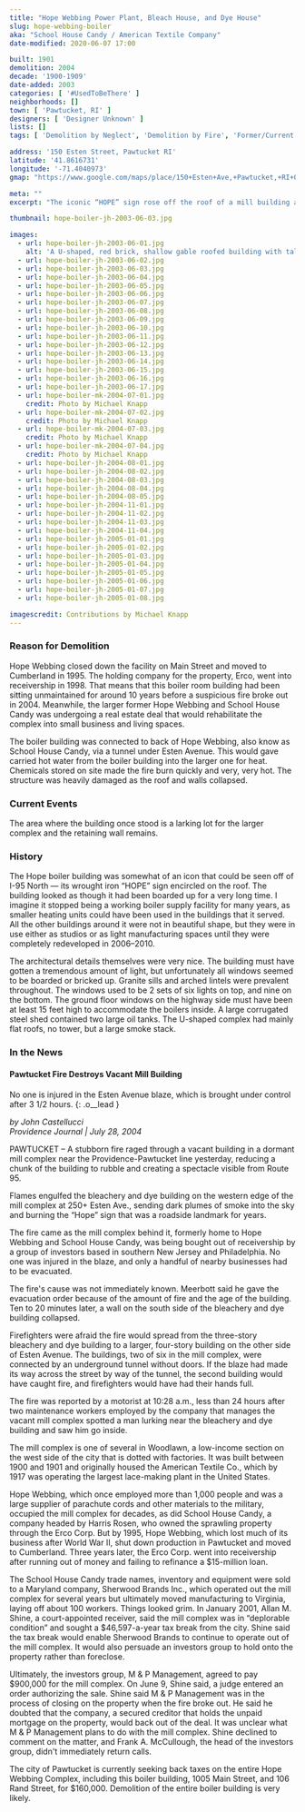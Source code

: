 ```yaml
---
title: "Hope Webbing Power Plant, Bleach House, and Dye House"
slug: hope-webbing-boiler
aka: "School House Candy / American Textile Company"
date-modified: 2020-06-07 17:00

built: 1901
demolition: 2004
decade: '1900-1909'
date-added: 2003
categories: [ '#UsedToBeThere' ]
neighborhoods: []
town: [ 'Pawtucket, RI' ]
designers: [ 'Designer Unknown' ]
lists: []
tags: [ 'Demolition by Neglect', 'Demolition by Fire', 'Former/Current Power Plant' ]

address: '150 Esten Street, Pawtucket RI'
latitude: '41.8616731'
longitude: '-71.4040973'
gmap: "https://www.google.com/maps/place/150+Esten+Ave,+Pawtucket,+RI+02860/@41.8616731,-71.4040973,17z/data=!3m1!4b1!4m5!3m4!1s0x89e444be9854f45d:0x4c0f5656784a16b0!8m2!3d41.8616731!4d-71.4019086"

meta: ""
excerpt: "The iconic “HOPE” sign rose off the roof of a mill building as you drove north on 95 until a fire devastated it in 2004."

thumbnail: hope-boiler-jh-2003-06-03.jpg

images:
  - url: hope-boiler-jh-2003-06-01.jpg
    alt: 'A U-shaped, red brick, shallow gable roofed building with tall, slender smokestack on one corner. On the three story section of the building, the hill that it is built into makes a main entrance from road surface at the third floor level. A second story wing protrudes perpendiculary from one end. Windows are all segmental arch with granite sills.'
  - url: hope-boiler-jh-2003-06-02.jpg
  - url: hope-boiler-jh-2003-06-03.jpg
  - url: hope-boiler-jh-2003-06-04.jpg
  - url: hope-boiler-jh-2003-06-05.jpg
  - url: hope-boiler-jh-2003-06-06.jpg
  - url: hope-boiler-jh-2003-06-07.jpg
  - url: hope-boiler-jh-2003-06-08.jpg
  - url: hope-boiler-jh-2003-06-09.jpg
  - url: hope-boiler-jh-2003-06-10.jpg
  - url: hope-boiler-jh-2003-06-11.jpg
  - url: hope-boiler-jh-2003-06-12.jpg
  - url: hope-boiler-jh-2003-06-13.jpg
  - url: hope-boiler-jh-2003-06-14.jpg
  - url: hope-boiler-jh-2003-06-15.jpg
  - url: hope-boiler-jh-2003-06-16.jpg
  - url: hope-boiler-jh-2003-06-17.jpg
  - url: hope-boiler-mk-2004-07-01.jpg
    credit: Photo by Michael Knapp
  - url: hope-boiler-mk-2004-07-02.jpg
    credit: Photo by Michael Knapp
  - url: hope-boiler-mk-2004-07-03.jpg
    credit: Photo by Michael Knapp
  - url: hope-boiler-mk-2004-07-04.jpg
    credit: Photo by Michael Knapp
  - url: hope-boiler-jh-2004-08-01.jpg
  - url: hope-boiler-jh-2004-08-02.jpg
  - url: hope-boiler-jh-2004-08-03.jpg
  - url: hope-boiler-jh-2004-08-04.jpg
  - url: hope-boiler-jh-2004-08-05.jpg
  - url: hope-boiler-jh-2004-11-01.jpg
  - url: hope-boiler-jh-2004-11-02.jpg
  - url: hope-boiler-jh-2004-11-03.jpg
  - url: hope-boiler-jh-2004-11-04.jpg
  - url: hope-boiler-jh-2005-01-01.jpg
  - url: hope-boiler-jh-2005-01-02.jpg
  - url: hope-boiler-jh-2005-01-03.jpg
  - url: hope-boiler-jh-2005-01-04.jpg
  - url: hope-boiler-jh-2005-01-05.jpg
  - url: hope-boiler-jh-2005-01-06.jpg
  - url: hope-boiler-jh-2005-01-07.jpg
  - url: hope-boiler-jh-2005-01-08.jpg

imagescredit: Contributions by Michael Knapp
---
```


### Reason for Demolition

Hope Webbing closed down the facility on Main Street and moved to Cumberland in 1995. The holding company for the property, Erco, went into receivership in 1998. That means that this boiler room building had been sitting unmaintained for around 10 years before a suspicious fire broke out in 2004. Meanwhile, the larger former Hope Webbing and School House Candy was undergoing a real estate deal that would rehabilitate the complex into small business and living spaces. 

The boiler building was connected to back of Hope Webbing, also know as School House Candy, via a tunnel under Esten Avenue. This would gave carried hot water from the boiler building into the larger one for heat. Chemicals stored on site made the fire burn quickly and very, very hot. The structure was heavily damaged as the roof and walls collapsed. 


### Current Events

The area where the building once stood is a larking lot for the larger complex and the retaining wall remains. 


### History

The Hope boiler building was somewhat of an icon that could be seen off of I-95 North — its wrought iron “HOPE” sign encircled on the roof. The building looked as though it had been boarded up for a very long time. I imagine it stopped being a working boiler supply facility for many years, as smaller heating units could have been used in the buildings that it served. All the other buildings around it were not in beautiful shape, but they were in use either as studios or as light manufacturing spaces until they were completely redeveloped in 2006–2010.

The architectural details themselves were very nice. The building must have gotten a tremendous amount of light, but unfortunately all windows seemed to be boarded or bricked up. Granite sills and arched lintels were prevalent throughout. The windows used to be 2 sets of six lights on top, and nine on the bottom. The ground floor windows on the highway side must have been at least 15 feet high to accommodate the boilers inside. A large corrugated steel shed contained two large oil tanks. The U-shaped complex had mainly flat roofs, no tower, but a large smoke stack. 


### In the News

#### Pawtucket Fire Destroys Vacant Mill Building

No one is injured in the Esten Avenue blaze, which is brought under control after 3 1/2 hours.
{: .o__lead }

_by John Castellucci_  
_Providence Journal | July 28, 2004_

PAWTUCKET – A stubborn fire raged through a vacant building in a dormant mill complex near the Providence-Pawtucket line yesterday, reducing a chunk of the building to rubble and creating a spectacle visible from Route 95.

Flames engulfed the bleachery and dye building on the western edge of the mill complex at 250+ Esten Ave., sending dark plumes of smoke into the sky and burning the “Hope” sign that was a roadside landmark for years.

The fire came as the mill complex behind it, formerly home to Hope Webbing and School House Candy, was being bought out of receivership by a group of investors based in southern New Jersey and Philadelphia. No one was injured in the blaze, and only a handful of nearby businesses had to be evacuated.

The fire's cause was not immediately known. Meerbott said he gave the evacuation order because of the amount of fire and the age of the building. Ten to 20 minutes later, a wall on the south side of the bleachery and dye building collapsed.

Firefighters were afraid the fire would spread from the three-story bleachery and dye building to a larger, four-story building on the other side of Esten Avenue. The buildings, two of six in the mill complex, were connected by an underground tunnel without doors. If the blaze had made its way across the street by way of the tunnel, the second building would have caught fire, and firefighters would have had their hands full.

The fire was reported by a motorist at 10:28 a.m., less than 24 hours after two maintenance workers employed by the company that manages the vacant mill complex spotted a man lurking near the bleachery and dye building and saw him go inside.

The mill complex is one of several in Woodlawn, a low-income section on the west side of the city that is dotted with factories. It was built between 1900 and 1901 and originally housed the American Textile Co., which by 1917 was operating the largest lace-making plant in the United States.

Hope Webbing, which once employed more than 1,000 people and was a large supplier of parachute cords and other materials to the military, occupied the mill complex for decades, as did School House Candy, a company headed by Harris Rosen, who owned the sprawling property through the Erco Corp. But by 1995, Hope Webbing, which lost much of its business after World War II, shut down production in Pawtucket and moved to Cumberland. Three years later, the Erco Corp. went into receivership after running out of money and failing to refinance a $15-million loan.

The School House Candy trade names, inventory and equipment were sold to a Maryland company, Sherwood Brands Inc., which operated out the mill complex for several years but ultimately moved manufacturing to Virginia, laying off about 100 workers. Things looked grim. In January 2001, Allan M. Shine, a court-appointed receiver, said the mill complex was in “deplorable condition” and sought a $46,597-a-year tax break from the city. Shine said the tax break would enable Sherwood Brands to continue to operate out of the mill complex. It would also persuade an investors group to hold onto the property rather than foreclose.

Ultimately, the investors group, M & P Management, agreed to pay $900,000 for the mill complex. On June 9, Shine said, a judge entered an order authorizing the sale. Shine said M & P Management was in the process of closing on the property when the fire broke out. He said he doubted that the company, a secured creditor that holds the unpaid mortgage on the property, would back out of the deal. It was unclear what M & P Management plans to do with the mill complex. Shine declined to comment on the matter, and Frank A. McCullough, the head of the investors group, didn't immediately return calls.

The city of Pawtucket is currently seeking back taxes on the entire Hope Webbing Complex, including this boiler building, 1005 Main Street, and 106 Rand Street, for $160,000. Demolition of the entire boiler building is very likely.
